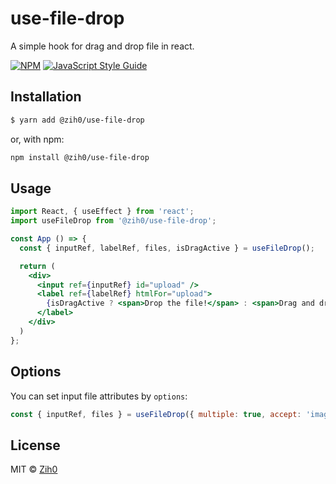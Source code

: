 # use-file-drop

A simple hook for drag and drop file in react.

[![NPM](https://img.shields.io/npm/v/@zih0/use-file-drop.svg)](https://www.npmjs.com/package/@zih0/use-file-drop) [![JavaScript Style Guide](https://img.shields.io/badge/code_style-standard-brightgreen.svg)](https://standardjs.com)

## Installation

```sh
$ yarn add @zih0/use-file-drop
```

or, with npm:

```sh
npm install @zih0/use-file-drop
```

## Usage

```jsx
import React, { useEffect } from 'react';
import useFileDrop from '@zih0/use-file-drop';

const App () => {
  const { inputRef, labelRef, files, isDragActive } = useFileDrop();

  return (
    <div>
      <input ref={inputRef} id="upload" />
      <label ref={labelRef} htmlFor="upload">
        {isDragActive ? <span>Drop the file!</span> : <span>Drag and drop the file.</span>}
      </label>
    </div>
  )
};
```

## Options

You can set input file attributes by `options`:

```jsx
const { inputRef, files } = useFileDrop({ multiple: true, accept: 'image/*' });
```

## License

MIT © [Zih0](https://github.com/zih0/)

